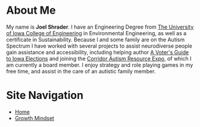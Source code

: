 # About Me
My name is **Joel Shrader**. I have an Engineering Degree from [The University of Iowa College of Engineering](https://engineering.uiowa.edu/) in Environmental Engineering, as well as a certificate in Sustainability. Because I and some family are on the Autism Spectrum I have worked with several projects to assist neurodiverse people gain assistance and accessibility, including helping author [A Voter's Guide to Iowa Elections](https://chsciowa.org/sites/chsciowa.org/files/resource/files/iowa_autism_voters_guide.pdf) and joining the [Corridor Autism Resource Expo](https://www.facebook.com/corridorautismresourceexpo), of which I am currently a board member. I enjoy strategy and role playing games in my free time, and assist in the care of an autistic family member.

# Site Navigation 
- [Home](README.md)
- [Growth Mindset](Growth_Mindset.md)
